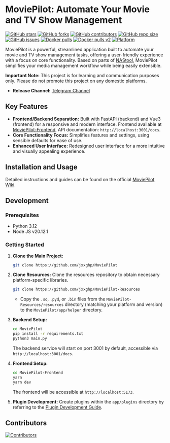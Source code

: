# MoviePilot: Automate Your Movie and TV Show Management

[<img src="https://img.shields.io/github/stars/jxxghp/MoviePilot?style=for-the-badge" alt="GitHub stars"/>](https://github.com/jxxghp/MoviePilot)
[<img src="https://img.shields.io/github/forks/jxxghp/MoviePilot?style=for-the-badge" alt="GitHub forks"/>](https://github.com/jxxghp/MoviePilot)
[<img src="https://img.shields.io/github/contributors/jxxghp/MoviePilot?style=for-the-badge" alt="GitHub contributors"/>](https://github.com/jxxghp/MoviePilot)
[<img src="https://img.shields.io/github/repo-size/jxxghp/MoviePilot?style=for-the-badge" alt="GitHub repo size"/>](https://github.com/jxxghp/MoviePilot)
[<img src="https://img.shields.io/github/issues/jxxghp/MoviePilot?style=for-the-badge" alt="GitHub issues"/>](https://github.com/jxxghp/MoviePilot)
[<img src="https://img.shields.io/docker/pulls/jxxghp/moviepilot?style=for-the-badge" alt="Docker pulls"/>](https://hub.docker.com/r/jxxghp/moviepilot)
[<img src="https://img.shields.io/docker/pulls/jxxghp/moviepilot-v2?style=for-the-badge" alt="Docker pulls v2"/>](https://hub.docker.com/r/jxxghp/moviepilot-v2)
[<img src="https://img.shields.io/badge/platform-Windows%20%7C%20Linux%20%7C%20Synology-blue?style=for-the-badge" alt="Platform"/>](https://github.com/jxxghp/MoviePilot)

MoviePilot is a powerful, streamlined application built to automate your movie and TV show management tasks, offering a user-friendly experience with a focus on core functionality.  Based on parts of [NAStool](https://github.com/NAStool/nas-tools), MoviePilot simplifies your media management workflow while being easily extensible.

**Important Note:** This project is for learning and communication purposes only. Please do not promote this project on any domestic platforms.

*   **Release Channel:** [Telegram Channel](https://t.me/moviepilot_channel)

## Key Features

*   **Frontend/Backend Separation:** Built with FastAPI (backend) and Vue3 (frontend) for a responsive and modern interface. Frontend available at [MoviePilot-Frontend](https://github.com/jxxghp/MoviePilot-Frontend), API documentation:  `http://localhost:3001/docs`.
*   **Core Functionality Focus:** Simplifies features and settings, using sensible defaults for ease of use.
*   **Enhanced User Interface:** Redesigned user interface for a more intuitive and visually appealing experience.

## Installation and Usage

Detailed instructions and guides can be found on the official [MoviePilot Wiki](https://wiki.movie-pilot.org).

## Development

### Prerequisites
*   Python 3.12
*   Node JS v20.12.1

### Getting Started

1.  **Clone the Main Project:**
    ```bash
    git clone https://github.com/jxxghp/MoviePilot
    ```

2.  **Clone Resources:** Clone the resources repository to obtain necessary platform-specific libraries.
    ```bash
    git clone https://github.com/jxxghp/MoviePilot-Resources
    ```
    *   Copy the `.so`, `.pyd`, or `.bin` files from the `MoviePilot-Resources/resources` directory (matching your platform and version) to the `MoviePilot/app/helper` directory.

3.  **Backend Setup:**
    ```bash
    cd MoviePilot
    pip install -r requirements.txt
    python3 main.py
    ```
    The backend service will start on port 3001 by default, accessible via `http://localhost:3001/docs`.

4.  **Frontend Setup:**
    ```bash
    cd MoviePilot-Frontend
    yarn
    yarn dev
    ```
    The frontend will be accessible at `http://localhost:5173`.

5.  **Plugin Development:** Create plugins within the `app/plugins` directory by referring to the [Plugin Development Guide](https://wiki.movie-pilot.org/zh/plugindev).

## Contributors

<a href="https://github.com/jxxghp/MoviePilot/graphs/contributors">
  <img src="https://contrib.rocks/image?repo=jxxghp/MoviePilot" alt="Contributors"/>
</a>